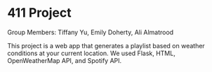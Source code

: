 # 411 Project
Group Members: Tiffany Yu, Emily Doherty, Ali Almatrood

This project is a web app that generates a playlist based on weather conditions at your current location. We used Flask, HTML, OpenWeatherMap API, and Spotify API. 
